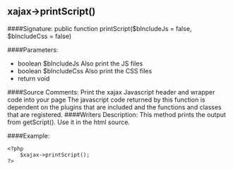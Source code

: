 ## xajax->printScript()

####Signature: public function printScript($bIncludeJs = false, $bIncludeCss = false)

####Parameters:

* boolean $bIncludeJs Also print the JS files
* boolean $bIncludeCss Also print the CSS files
* return void

####Source Comments:
Print the xajax Javascript header and wrapper code into your page
The javascript code returned by this function is dependent on the plugins
that are included and the functions and classes that are registered.
####Writers Description:
This method prints the output from getScript().
Use it in the html source.

####Example:
```
<?php
	$xajax->printScript();
?>
```